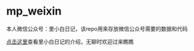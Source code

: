 # mp_weixin

本人微信公众号：里小白日记，该repo用来存放微信公众号需要的数据和代码

[点击这里](https://mp.weixin.qq.com/s/TzzpYKSWPQFSRGOxD1a4wQ)查看里小白日记的介绍，无聊时欢迎过来瞧瞧
